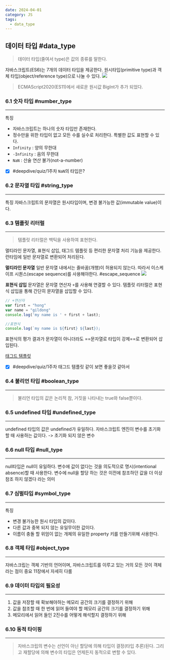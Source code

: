 ```yaml
---
date: 2024-04-01
category: JS
tags:
  - data_type
---
```

## 데이터 타입 #data_type
> 데이터 타입(줄여서 type)은 값의 종류를 말한다.

자바스크립트(ES6)는 7개의 데이터 타입을 제공한다.
원시타입(primitive type)과 객체 타입(object/reference type)으로 나눌 수 있다.
![](https://i.imgur.com/Ft5zS6s.png)
> ECMAScript2020(ES11)에서 새로운 원시값 BigInt가 추가 되었다.

### 6.1 숫자 타입 #number_type
---
특징
- 자바스크립트는 하나의 숫자 타입만 존재한다.
- 정수만을 위한 타입이 없고 모든 수를 실수로 처리한다.
특별한 값도 표현할 수 있다.
- `Infinity` : 양의 무한대
- `-Infinity` : 음의 무한대
- `NaN` : 산술 연산 불가(not-a-number)
- [x] #deepdive/quiz/1주차 `NaN`의 타입은?
### 6.2 문자열 타입 #string_type
---
특징
자바스크립트의 문자열은 원시타입이며, 변경 불가능한 값(immutable value)이다.
### 6.3 템플릿 리터럴
---
> 템플릿 리터럴은 백틱을 사용하여 표현한다.

멀티라인 문자열, 표현식 삽입, 태그드 템플릿 등 편리한 문자열 처리 기능을 제공한다.
런타임에 일반 문자열로 변환되어 처리된다.

**멀티라인 문자열**
일반 문자열 내에서는 줄바꿈(개행)이 허용되지 않는다.
따라서 이스케이프 시퀀스(escape sequence)를 사용해야한다.
#escape_sequence
![](https://i.imgur.com/Q0nDduI.png)

**표현식 삽입**
문자열은 문자열 연산자 `+`를 사용해 연결할 수 있다.
템플릿 리터럴은 표현식 삽입을 통해 간단히 문자열을 삽입할 수 있다.
```js
// +연산자
var first = "hong"
var name = "gildong"
console.log('my name is ' + first + last);

//표현식
console.log(`my name is ${first} ${last});
```

표현식의 평가 결과가 문자열이 아니더라도 ==문자열로 타입이 강제==로 변환되어 삽입된다.

[태그드 템플릿](https://developer.mozilla.org/en-US/docs/Web/JavaScript/Reference/Template_literals)
- [x] #deepdive/quiz/1주차 태그드 템플릿 같이 보면 좋을것 같아서

### 6.4 불리언 타입 #boolean_type
---
> 불리언 타입의 값은 논리적 참, 거짓을 나타내는 true와 false뿐이다.

### 6.5 undefined 타입 #undefined_type
---
undefined 타입의 값은 undefined가 유일하다.
자바스크립트 엔진이 변수를 초기화 할 때 사용하는 값이다. -> 초기화 되지 않은 변수
### 6.6 null 타입 #null_type
---
null타입은 null이 유일하다.
변수에 값이 없다는 것을 의도적으로 명시(intentional absence)할 때 사용한다.
변수에 null을 할당 하는 것은 이전에 참조하던 값을 더 이상 참조 하지 않겠다 라는 의미
### 6.7 심벌타입 #symbol_type
---
특징
- 변경 불가능한 원시 타입의 값이다.
- 다른 값과 중복 되지 않는 유일무이한 값이다.
- 이름이 충돌 할 위엄이 없는 개체의 유일한 property 키를 만들기위해 사용한다.
### 6.8 객체 타입 #object_type
--- 
자바스크립는 객체 기반의 언어이며, 자바스크립트를 이루고 있는 거의 모든 것이 객체라는 점이 중요
11장에서 자세히 다룸
### 6.9 데이터 타입의 필요성
---
1. 값을 저장할 때 확보해야하는 메모리 공간의 크기를 결정하기 위해
2. 값을 참조할 때 한 번에 읽어 들여야 할 메모리 공간의 크기를 결정하기 위해
3. 메모리에서 읽어 들인 2진수를 어떻게 해석할지 결정하기 위해
### 6.10 동적 타이핑
---
> 자바스크립의 변수는 선언이 아닌 할당에 의해 타입이 결정(타입 추론)된다. 그리고 재할당에 의해 변수의 타입은 언제든지 동적으로 변할 수 있다.